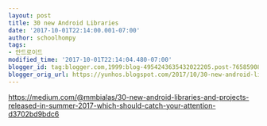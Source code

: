 ```yaml
---
layout: post
title: 30 new Android Libraries
date: '2017-10-01T22:14:00.001-07:00'
author: schoolhompy
tags:
- 안드로이드
modified_time: '2017-10-01T22:14:04.480-07:00'
blogger_id: tag:blogger.com,1999:blog-4954243635432022205.post-7658590861098666888
blogger_orig_url: https://yunhos.blogspot.com/2017/10/30-new-android-libraries.html
---
```


https://medium.com/@mmbialas/30-new-android-libraries-and-projects-released-in-summer-2017-which-should-catch-your-attention-d3702bd9bdc6
